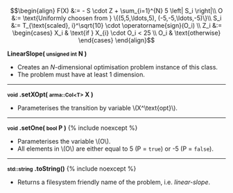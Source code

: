 $$\begin{align}
F(X) &:=  - S \cdot Z + \sum_{i=1}^{N} 5 \left| S_i \right|\\
O &:= \text{Uniformly choosen from } \{(5,5,\ldots,5), (-5,-5,\ldots,-5)\}\\
S_i &:= T_{\text{scaled}, i}^\sqrt{10} \cdot \operatorname{sign}(O_i) \\
Z_i &:= \begin{cases}
X_i & \text{if } X_{i} \cdot O_i < 25 \\
O_i & \text{otherwise}
\end{cases}
\end{align}$$

**LinearSlope( <small>unsigned int</small> N )**

- Creates an *N*-dimensional optimisation problem instance of this class.
- The problem must have at least 1 dimension.

---
**<small>void</small> .setXOpt( <small>arma::Col&lt;T&gt;</small> X )**

- Parameterises the transition by variable \\(X^\text{opt}\\).

---
**<small>void</small> .setOne( <small>bool</small> P )** {% include noexcept %}

- Parameterises the variable \\(O\\).
- All elements in \\(O\\) are either equal to 5 (P = `true`) or -5 (P = `false`).

---
**<small>std::string</small> .toString()** {% include noexcept %}

- Returns a filesystem friendly name of the problem, i.e. *linear-slope*.